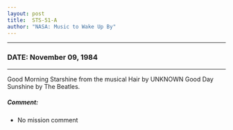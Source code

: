 ```yaml
---
layout: post
title:  STS-51-A
author: "NASA: Music to Wake Up By"
---
```


----
### DATE: November 09, 1984
----
Good Morning Starshine from the musical Hair by UNKNOWN
Good Day Sunshine by The Beatles.

##### Comment:
* No mission comment
